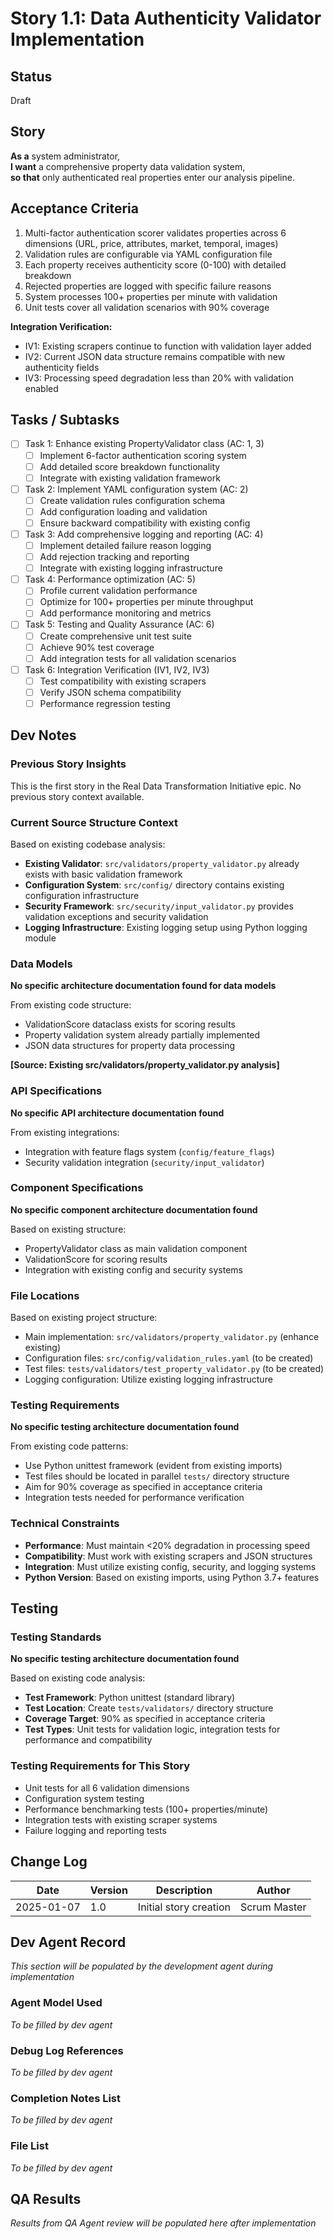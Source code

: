 # Story 1.1: Data Authenticity Validator Implementation

## Status
Draft

## Story

**As a** system administrator,  
**I want** a comprehensive property data validation system,  
**so that** only authenticated real properties enter our analysis pipeline.

## Acceptance Criteria

1. Multi-factor authentication scorer validates properties across 6 dimensions (URL, price, attributes, market, temporal, images)
2. Validation rules are configurable via YAML configuration file
3. Each property receives authenticity score (0-100) with detailed breakdown
4. Rejected properties are logged with specific failure reasons
5. System processes 100+ properties per minute with validation
6. Unit tests cover all validation scenarios with 90% coverage

**Integration Verification:**
- IV1: Existing scrapers continue to function with validation layer added
- IV2: Current JSON data structure remains compatible with new authenticity fields
- IV3: Processing speed degradation less than 20% with validation enabled

## Tasks / Subtasks

- [ ] Task 1: Enhance existing PropertyValidator class (AC: 1, 3)
  - [ ] Implement 6-factor authentication scoring system
  - [ ] Add detailed score breakdown functionality
  - [ ] Integrate with existing validation framework

- [ ] Task 2: Implement YAML configuration system (AC: 2)
  - [ ] Create validation rules configuration schema
  - [ ] Add configuration loading and validation
  - [ ] Ensure backward compatibility with existing config

- [ ] Task 3: Add comprehensive logging and reporting (AC: 4)
  - [ ] Implement detailed failure reason logging
  - [ ] Add rejection tracking and reporting
  - [ ] Integrate with existing logging infrastructure

- [ ] Task 4: Performance optimization (AC: 5)
  - [ ] Profile current validation performance
  - [ ] Optimize for 100+ properties per minute throughput
  - [ ] Add performance monitoring and metrics

- [ ] Task 5: Testing and Quality Assurance (AC: 6)
  - [ ] Create comprehensive unit test suite
  - [ ] Achieve 90% test coverage
  - [ ] Add integration tests for all validation scenarios

- [ ] Task 6: Integration Verification (IV1, IV2, IV3)
  - [ ] Test compatibility with existing scrapers
  - [ ] Verify JSON schema compatibility
  - [ ] Performance regression testing

## Dev Notes

### Previous Story Insights
This is the first story in the Real Data Transformation Initiative epic. No previous story context available.

### Current Source Structure Context
Based on existing codebase analysis:

- **Existing Validator**: `src/validators/property_validator.py` already exists with basic validation framework
- **Configuration System**: `src/config/` directory contains existing configuration infrastructure
- **Security Framework**: `src/security/input_validator.py` provides validation exceptions and security validation
- **Logging Infrastructure**: Existing logging setup using Python logging module

### Data Models
**No specific architecture documentation found for data models**

From existing code structure:
- ValidationScore dataclass exists for scoring results
- Property validation system already partially implemented
- JSON data structures for property data processing

**[Source: Existing src/validators/property_validator.py analysis]**

### API Specifications
**No specific API architecture documentation found**

From existing integrations:
- Integration with feature flags system (`config/feature_flags`)
- Security validation integration (`security/input_validator`)

### Component Specifications
**No specific component architecture documentation found**

Based on existing structure:
- PropertyValidator class as main validation component
- ValidationScore for scoring results
- Integration with existing config and security systems

### File Locations
Based on existing project structure:
- Main implementation: `src/validators/property_validator.py` (enhance existing)
- Configuration files: `src/config/validation_rules.yaml` (to be created)
- Test files: `tests/validators/test_property_validator.py` (to be created)
- Logging configuration: Utilize existing logging infrastructure

### Testing Requirements
**No specific testing architecture documentation found**

From existing code patterns:
- Use Python unittest framework (evident from existing imports)
- Test files should be located in parallel `tests/` directory structure
- Aim for 90% coverage as specified in acceptance criteria
- Integration tests needed for performance verification

### Technical Constraints
- **Performance**: Must maintain <20% degradation in processing speed
- **Compatibility**: Must work with existing scrapers and JSON structures
- **Integration**: Must utilize existing config, security, and logging systems
- **Python Version**: Based on existing imports, using Python 3.7+ features

## Testing

### Testing Standards
**No specific testing architecture documentation found**

Based on existing code analysis:
- **Test Framework**: Python unittest (standard library)
- **Test Location**: Create `tests/validators/` directory structure
- **Coverage Target**: 90% as specified in acceptance criteria
- **Test Types**: Unit tests for validation logic, integration tests for performance and compatibility

### Testing Requirements for This Story
- Unit tests for all 6 validation dimensions
- Configuration system testing
- Performance benchmarking tests (100+ properties/minute)
- Integration tests with existing scraper systems
- Failure logging and reporting tests

## Change Log

| Date | Version | Description | Author |
|------|---------|-------------|--------|
| 2025-01-07 | 1.0 | Initial story creation | Scrum Master |

## Dev Agent Record

*This section will be populated by the development agent during implementation*

### Agent Model Used
*To be filled by dev agent*

### Debug Log References
*To be filled by dev agent*

### Completion Notes List
*To be filled by dev agent*

### File List
*To be filled by dev agent*

## QA Results

*Results from QA Agent review will be populated here after implementation*